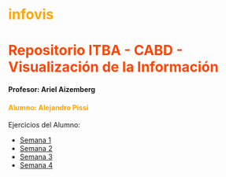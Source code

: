 <H1 style="color:#FFA500"> infovis </H1>

<H1 style="color:#FF4500"> Repositorio ITBA - CABD - Visualización de la Información </h4>

<h4> Profesor: Ariel Aizemberg </h4>

<h4 style="color:#FFA500"> Alumno:   Alejandro Pissi </h4>

Ejercicios del Alumno:

* [Semana 1](https://apissi.github.io/infovis/s1/)
* [Semana 2](https://apissi.github.io/infovis/s2/)
* [Semana 3](https://apissi.github.io/infovis/s3/)
* [Semana 4](https://apissi.github.io/infovis/s4/)

